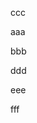 <!-- memo-id: 019a2e31-9098-7772-884e-c739a63ff107, timestamp: 2025-10-29T04:19:51.576Z, category: "🕊️", template: "{{content}}" -->
ccc
<!-- memo-id: 019a24be-86a7-774a-8f5e-9a4e657c8928, timestamp: 2025-10-27T08:17:37.447Z, category: "work", template: "{{content}}" -->
aaa
<!-- memo-id: 019a24be-b267-765c-925a-1e63455bced8, timestamp: 2025-10-27T08:17:48.647Z, category: "work", template: "{{content}}" -->
bbb
<!-- memo-id: 019a24be-ce19-75a9-bf4b-d07d2c7dff16, timestamp: 2025-10-27T08:17:55.737Z, category: "🕊️", template: "{{content}}" -->
ddd
<!-- memo-id: 019a24be-dfb0-735e-a669-8a2d96513288, timestamp: 2025-10-27T08:18:00.240Z, category: "仕事", template: "{{content}}" -->
eee
<!-- memo-id: 019a24bf-0dd8-713f-9e1c-f99c263f7cf5, timestamp: 2025-10-27T08:18:12.056Z, category: "仕事", template: "{{content}}" -->
fff
